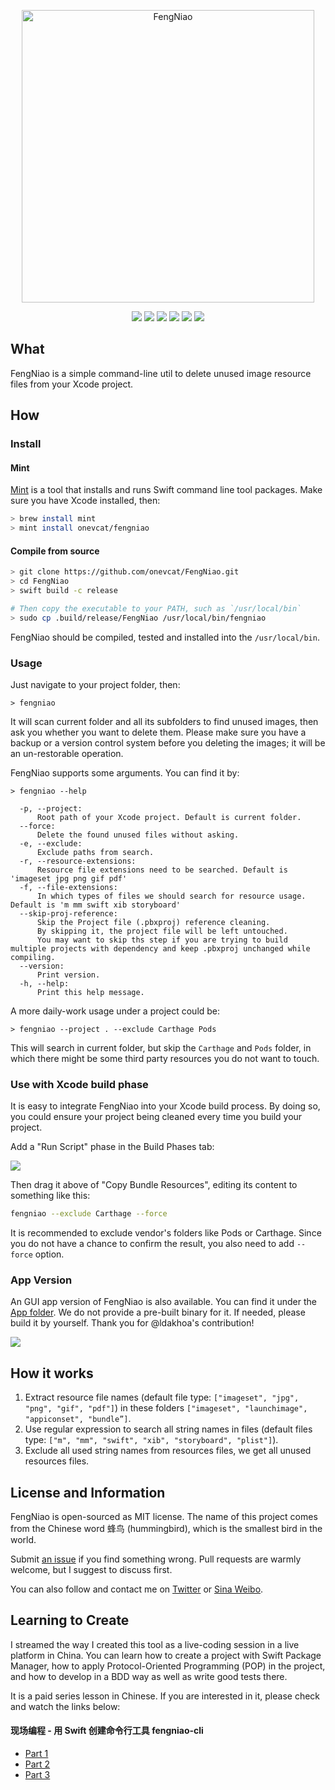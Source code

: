<p align="center">
<img src="https://raw.githubusercontent.com/onevcat/FengNiao/assets/logo.png" alt="FengNiao" title="FengNiao" width="468"/>
</p>

<p align="center">
<a href="https://travis-ci.org/onevcat/FengNiao"><img src="https://img.shields.io/travis/onevcat/FengNiao/master.svg"></a>
<a href="https://swift.org/package-manager/"><img src="https://img.shields.io/badge/swift-4.0+-brightgreen.svg"/></a>
<a href="https://swift.org/package-manager/"><img src="https://img.shields.io/badge/SPM-ready-orange.svg"></a>
<a href="https://raw.githubusercontent.com/onevcat/Kingfisher/master/LICENSE"><img src="https://img.shields.io/cocoapods/l/Kingfisher.svg?style=flat"></a>
<a href="https://swift.org/package-manager/"><img src="https://img.shields.io/badge/platform-macos%20|%20Linux-blue.svg"/></a>
<a href="https://codecov.io/gh/onevcat/Hedwig"><img src="https://codecov.io/gh/onevcat/Hedwig/branch/master/graph/badge.svg"/></a>
</p>

## What

FengNiao is a simple command-line util to delete unused image resource files from your Xcode project.

## How

### Install

#### Mint

[Mint](https://github.com/yonaskolb/Mint) is a tool that installs and runs Swift command line tool packages. Make sure
you have Xcode installed, then:

```sh
> brew install mint
> mint install onevcat/fengniao
```

#### Compile from source

```bash
> git clone https://github.com/onevcat/FengNiao.git
> cd FengNiao
> swift build -c release

# Then copy the executable to your PATH, such as `/usr/local/bin`
> sudo cp .build/release/FengNiao /usr/local/bin/fengniao
```

FengNiao should be compiled, tested and installed into the `/usr/local/bin`.

### Usage

Just navigate to your project folder, then:

```shell
> fengniao
```

It will scan current folder and all its subfolders to find unused images, then ask you whether you want to delete them. Please make sure you have a backup or a version control system before you deleting the images; it will be an un-restorable operation.

FengNiao supports some arguments. You can find it by:

```shell
> fengniao --help

  -p, --project:
      Root path of your Xcode project. Default is current folder.
  --force:
      Delete the found unused files without asking.
  -e, --exclude:
      Exclude paths from search.
  -r, --resource-extensions:
      Resource file extensions need to be searched. Default is 'imageset jpg png gif pdf'
  -f, --file-extensions:
      In which types of files we should search for resource usage. Default is 'm mm swift xib storyboard'
  --skip-proj-reference:
      Skip the Project file (.pbxproj) reference cleaning.
      By skipping it, the project file will be left untouched. 
      You may want to skip ths step if you are trying to build multiple projects with dependency and keep .pbxproj unchanged while compiling.
  --version:
      Print version.
  -h, --help:
      Print this help message.
```

A more daily-work usage under a project could be:

```shell
> fengniao --project . --exclude Carthage Pods
```

This will search in current folder, but skip the `Carthage` and `Pods` folder, in which there might be some third party resources you do not want to touch.

### Use with Xcode build phase

It is easy to integrate FengNiao into your Xcode build process. By doing so, you could ensure your project being cleaned every time you build your project. 

Add a "Run Script" phase in the Build Phases tab:

![](http://i.imgur.com/Un8oYx7.png)

Then drag it above of "Copy Bundle Resources", editing its content to something like this:

```bash
fengniao --exclude Carthage --force
```

It is recommended to exclude vendor's folders like Pods or Carthage. Since you do not have a chance to confirm the result, you also need to add `--force` option.

### App Version

An GUI app version of FengNiao is also available. You can find it under the [App folder](https://github.com/onevcat/FengNiao/tree/master/App). We do not provide a pre-built binary for it. If needed, please build it by yourself. Thank you for @ldakhoa's contribution!

![](https://github.com/onevcat/FengNiao/assets/1019875/fef5874b-b114-42c6-9ce5-0420460180ab)

## How it works

1. Extract resource file names (default file type: `["imageset", "jpg", "png", "gif", "pdf"]`) in these folders `["imageset", "launchimage", "appiconset", "bundle”]`.
2. Use regular expression to search all string names in files (default files type: `["m", "mm", "swift", "xib", "storyboard", "plist"]`).
3. Exclude all used string names from resources files, we get all unused resources files.


## License and Information

FengNiao is open-sourced as MIT license. The name of this project comes from the Chinese word 蜂鸟 (hummingbird), which is the smallest bird in the world.

Submit [an issue](https://github.com/onevcat/FengNiao/issues/new) if you find something wrong. Pull requests are warmly welcome, but I suggest to discuss first.

You can also follow and contact me on [Twitter](http://twitter.com/onevcat) or [Sina Weibo](http://weibo.com/onevcat).

## Learning to Create

I streamed the way I created this tool as a live-coding session in a live platform in China. You can learn how to create a project with Swift Package Manager, how to apply Protocol-Oriented Programming (POP) in the project, and how to develop in a BDD way as well as write good tests there. 

It is a paid series lesson in Chinese. If you are interested in it, please check and watch the links below:

#### 现场编程 - 用 Swift 创建命令行工具 fengniao-cli

- [Part 1](http://m.quzhiboapp.com/?liveId=391&fromUserId=12049)
- [Part 2](http://m.quzhiboapp.com/?liveId=401&fromUserId=12049)
- [Part 3](http://m.quzhiboapp.com/?liveId=409&fromUserId=12049)


